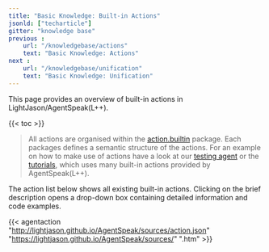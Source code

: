 ```yaml
---
title: "Basic Knowledge: Built-in Actions"
jsonld: ["techarticle"]
gitter: "knowledge base"
previous :
    url: "/knowledgebase/actions"
    text: "Basic Knowledge: Actions"
next :
    url: "/knowledgebase/unification"
    text: "Basic Knowledge: Unification"
---
```


This page provides an overview of built-in actions in LightJason/AgentSpeak(L++).

{{< toc >}}

> All actions are organised within the [action.builtin](http://lightjason.github.io/AgentSpeak/sources/d7/d4b/namespaceorg_1_1lightjason_1_1agentspeak_1_1action_1_1builtin.htm) package. 
> Each packages defines a semantic structure of the actions.
> For an example on how to make use of actions have a look at our [testing agent](https://github.com/LightJason/AgentSpeak/blob/master/src/test/resources/agent/complete.asl) or the [tutorials](/tutorials), which uses many built-in actions provided by AgentSpeak(L++).

The action list below shows all existing built-in actions.
Clicking on the brief description opens a drop-down box containing detailed information and code examples.

{{< agentaction "http://lightjason.github.io/AgentSpeak/sources/action.json" "https://lightjason.github.io/AgentSpeak/sources/" ".htm" >}}
